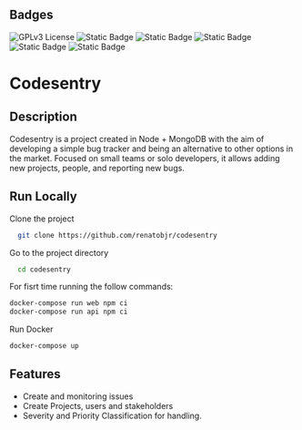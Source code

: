 
## Badges  
![GPLv3 License](https://img.shields.io/badge/License-GPL%20v3-yellow.svg)
![Static Badge](https://img.shields.io/badge/Vue-3-42D392)
![Static Badge](https://img.shields.io/badge/Vuetify-3-2767C0)
![Static Badge](https://img.shields.io/badge/Node-16.20.1-056F00)
![Static Badge](https://img.shields.io/badge/Docker_Compose-1.29.2-blue)
![Static Badge](https://img.shields.io/badge/Cypress-13.1.0-197780)


# Codesentry

## Description
Codesentry is a project created in Node + MongoDB with the aim of developing a simple bug tracker and being an alternative to other options in the market. Focused on small teams or solo developers, it allows adding new projects, people, and reporting new bugs.

## Run Locally  
Clone the project  

~~~bash  
  git clone https://github.com/renatobjr/codesentry
~~~

Go to the project directory  

~~~bash  
  cd codesentry
~~~

For fisrt time running the follow commands:

~~~bash
docker-compose run web npm ci
docker-compose run api npm ci
~~~

Run Docker  

~~~bash  
docker-compose up 
~~~  

## Features  
- Create and monitoring issues
- Create Projects, users and stakeholders
- Severity and Priority Classification for handling.

